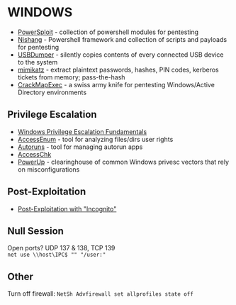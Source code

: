 # WINDOWS

* [PowerSploit](https://github.com/PowerShellMafia/PowerSploit) - collection of powershell modules for pentesting
* [Nishang](https://github.com/samratashok/nishang) - Powershell framework and collection of scripts and payloads for pentesting
* [USBDumper](http://www.secuobs.com/USBDumper.rar) - silently copies contents of every connected USB device to the system
* [mimikatz](https://github.com/gentilkiwi/mimikatz) - extract plaintext passwords, hashes, PIN codes, kerberos tickets from memory; pass-the-hash
* [CrackMapExec](https://github.com/byt3bl33d3r/CrackMapExec) - a swiss army knife for pentesting Windows/Active Directory environments

Privilege Escalation
--------------------

* [Windows Privilege Escalation Fundamentals](http://www.fuzzysecurity.com/tutorials/16.html)
* [AccessEnum](https://technet.microsoft.com/en-us/sysinternals/bb897332.aspx) - tool for analyzing files/dirs user rights
* [Autoruns](http://technet.microsoft.com/en-us/sysinternals/bb963902.aspx ) - tool for managing autorun apps
* [AccessChk](https://technet.microsoft.com/en-us/sysinternals/bb664922.aspx)
* [PowerUp](https://github.com/PowerShellMafia/PowerSploit/tree/master/Privesc) - clearinghouse of common Windows privesc vectors that rely on misconfigurations

Post-Exploitation
-----------------

* [Post-Exploitation with "Incognito"](http://hardsec.net/post-exploitation-with-incognito/?lang=en)


Null Session
------------

Open ports? UDP 137 & 138, TCP 139  
`net use \\host\IPC$ "" "/user:"`

Other
-----

Turn off firewall: `NetSh Advfirewall set allprofiles state off`  
